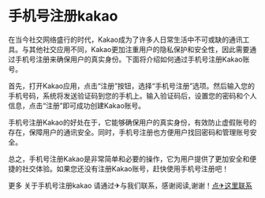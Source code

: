 # 手机号注册kakao

在当今社交网络盛行的时代，Kakao成为了许多人日常生活中不可或缺的通讯工具。与其他社交应用不同，Kakao更加注重用户的隐私保护和安全性，因此需要通过手机号注册来确保用户的真实身份。下面将介绍如何通过手机号注册Kakao账号。

首先，打开Kakao应用，点击“注册”按钮，选择“手机号注册”选项。然后输入您的手机号码，系统将发送验证码到您的手机上。输入验证码后，设置您的密码和个人信息，点击“注册”即可成功创建Kakao账号。

手机号注册Kakao的好处在于，它能够确保用户的真实身份，有效防止虚假账号的存在，保障用户的通讯安全。同时，手机号注册也方便用户找回密码和管理账号安全。

总之，手机号注册Kakao是非常简单和必要的操作，它为用户提供了更加安全和便捷的社交体验。如果您还没有注册Kakao账号，赶快使用手机号注册吧！

更多 关于手机号注册kakao 请通过✈与我们联系，感谢阅读,谢谢！[点✈这里联系](https://sms.k02.cc)